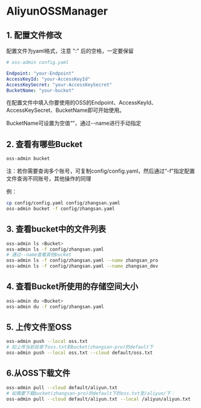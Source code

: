 # AliyunOSSManager

## 1. 配置文件修改

配置文件为yaml格式，注意 ":" 后的空格，一定要保留

```yaml
# oss-admin config.yaml

Endpoint: "your-Endpoint"
AccessKeyId: "your-AccessKeyId"
AccessKeySecret: "your-AccessKeySecret"
BucketName: "your-bucket"
```

在配置文件中填入你要使用的OSS的Endpoint、AccessKeyId、AccessKeySecret、BucketName即可开始使用。

BucketName可设置为空值“”，通过--name进行手动指定



## 2. 查看有哪些Bucket

```bash
oss-admin bucket
```

注：若你需要查询多个账号，可复制config/config.yaml，然后通过“-f”指定配置文件查询不同账号，其他操作的同理

例：

```bash
cp config/config.yaml config/zhangsan.yaml
oss-admin bucket -f config/zhangsan.yaml
```

## 3. 查看bucket中的文件列表

```bash
oss-admin ls <Bucket>
oss-admin ls -f config/zhangsan.yaml
# 通过--name查看其他bucket
oss-admin ls -f config/zhangsan.yaml --name zhangsan_pro
oss-admin ls -f config/zhangsan.yaml --name zhangsan_dev
```

## 4. 查看Bucket所使用的存储空间大小

```bash
oss-admin du <Bucket>
oss-admin du -f config/zhangsan.yaml
```

## 5. 上传文件至OSS

```bash
oss-admin push --local oss.txt
# 如上传当前目录下oss.txt到bucket(zhangsan-pro)的default下
oss-admin push --local oss.txt --cloud default/oss.txt
```

## 6.从OSS下载文件

```bash
oss-admin pull --cloud default/aliyun.txt
# 如需要下载bucket(zhangsan-pro)的default下的oss.txt至/aliyun/下：
oss-admin pull --cloud default/aliyun.txt --local /aliyun/aliyun.txt
```

